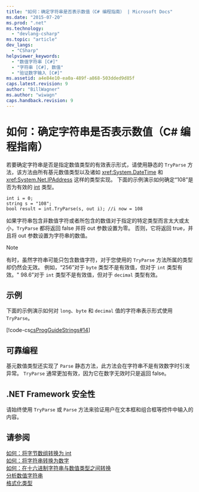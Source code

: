 ```yaml
---
title: "如何：确定字符串是否表示数值（C# 编程指南） | Microsoft Docs"
ms.date: "2015-07-20"
ms.prod: ".net"
ms.technology: 
  - "devlang-csharp"
ms.topic: "article"
dev_langs: 
  - "CSharp"
helpviewer_keywords: 
  - "数值字符串 [C#]"
  - "字符串 [C#], 数值"
  - "验证数字输入 [C#]"
ms.assetid: a4e84e10-ea0a-489f-a868-503dded9d85f
caps.latest.revision: 9
author: "BillWagner"
ms.author: "wiwagn"
caps.handback.revision: 9
---
```

# 如何：确定字符串是否表示数值（C# 编程指南）
若要确定字符串是否是指定数值类型的有效表示形式，请使用静态的 `TryParse` 方法，该方法由所有基元数值类型以及诸如 <xref:System.DateTime> 和 <xref:System.Net.IPAddress> 这样的类型实现。  下面的示例演示如何确定“108”是否为有效的 [int](../../../csharp/language-reference/keywords/int.md) 类型。  
  
```  
int i = 0;   
string s = "108";  
bool result = int.TryParse(s, out i); //i now = 108  
```  
  
 如果字符串包含非数值字符或者所包含的数值对于指定的特定类型而言太大或太小，`TryParse` 都将返回 false 并将 out 参数设置为零。  否则，它将返回 true，并且将 out 参数设置为字符串的数值。  
  
> [!NOTE]
>  有时，虽然字符串可能只包含数值字符，对于您使用的 `TryParse` 方法所属的类型却仍然会无效。  例如，“256”对于 `byte` 类型不是有效值，但对于 `int` 类型有效。"  98.6”对于 `int` 类型不是有效值，但对于 `decimal` 类型有效。  
  
## 示例  
 下面的示例演示如何对 `long`、`byte` 和 `decimal` 值的字符串表示形式使用 `TryParse`。  
  
 [!code-cs[csProgGuideStrings#14](../../../csharp/programming-guide/strings/codesnippet/csharp/CSRefStrings/Strings.cs#14)]  
  
## 可靠编程  
 基元数值类型还实现了 `Parse` 静态方法，此方法会在字符串不是有效数字时引发异常。  `TryParse` 通常更加有效，因为它在数字无效时只是返回 false。  
  
## .NET Framework 安全性  
 请始终使用 `TryParse` 或 `Parse` 方法来验证用户在文本框和组合框等控件中输入的内容。  
  
## 请参阅  
 [如何：将字节数组转换为 int](../../../csharp/programming-guide/types/how-to-convert-a-byte-array-to-an-int.md)   
 [如何：将字符串转换为数字](../../../csharp/programming-guide/types/how-to-convert-a-string-to-a-number.md)   
 [如何：在十六进制字符串与数值类型之间转换](../../../csharp/programming-guide/types/how-to-convert-between-hexadecimal-strings-and-numeric-types.md)   
 [分析数值字符串](../Topic/Parsing%20Numeric%20Strings%20in%20the%20.NET%20Framework.md)   
 [格式化类型](../Topic/Formatting%20Types%20in%20the%20.NET%20Framework.md)